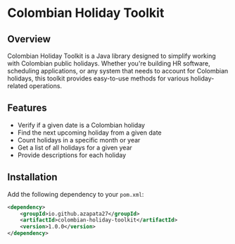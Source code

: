 # Colombian Holiday Toolkit

## Overview

Colombian Holiday Toolkit is a Java library designed to simplify working with Colombian public holidays. Whether you're building HR software, scheduling applications, or any system that needs to account for Colombian holidays, this toolkit provides easy-to-use methods for various holiday-related operations.

## Features

- Verify if a given date is a Colombian holiday
- Find the next upcoming holiday from a given date
- Count holidays in a specific month or year
- Get a list of all holidays for a given year
- Provide descriptions for each holiday

## Installation

Add the following dependency to your `pom.xml`:

```xml
<dependency>
    <groupId>io.github.azapata27</groupId>
    <artifactId>colombian-holiday-toolkit</artifactId>
    <version>1.0.0</version>
</dependency>

